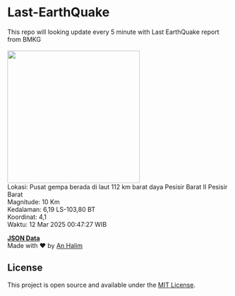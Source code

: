 # Last-EarthQuake
This repo will looking update every 5 minute with Last EarthQuake report from BMKG
<br>
<br>
<img src="undefined" width="300"/>
<br>
Lokasi: Pusat gempa berada di laut 112 km barat daya Pesisir Barat  II Pesisir Barat <br>
Magnitude: 10 Km <br>
Kedalaman: 6,19 LS-103,80 BT <br>
Koordinat: 4,1 <br>
Waktu: 12 Mar 2025 00:47:27 WIB <br>

<a href="./data/data.json">**JSON Data**</a>
<br>
Made with ❤️ by <a href="https://github.com/an-halim">An Halim</a>
## License

This project is open source and available under the [MIT License](LICENSE).
